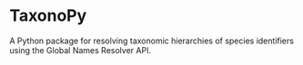 # TaxonoPy
A Python package for resolving taxonomic hierarchies of species identifiers using the Global Names Resolver API.
